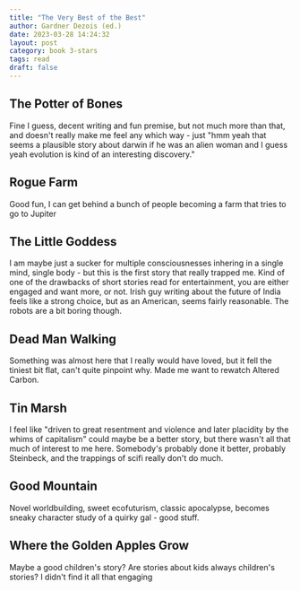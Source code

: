 ```yaml
---
title: "The Very Best of the Best"
author: Gardner Dezois (ed.)
date: 2023-03-28 14:24:32
layout: post
category: book 3-stars
tags: read
draft: false
---
```


## The Potter of Bones
Fine I guess, decent writing and fun premise, but not much more than that, and doesn't really make me feel any which way - just "hmm yeah that seems a plausible story about darwin if he was an alien woman and I guess yeah evolution is kind of an interesting discovery."
## Rogue Farm
Good fun, I can get behind a bunch of people becoming a farm that tries to go to Jupiter
## The Little Goddess
I am maybe just a sucker for multiple consciousnesses inhering in a single mind, single body - but this is the first story that really trapped me. Kind of one of the drawbacks of short stories read for entertainment, you are either engaged and want more, or not. Irish guy writing about the future of India feels like a strong choice, but as an American, seems fairly reasonable. The robots are a bit boring though.
## Dead Man Walking
Something was almost here that I really would have loved, but it fell the tiniest bit flat, can't quite pinpoint why. Made me want to rewatch Altered Carbon.
## Tin Marsh
I feel like "driven to great resentment and violence and later placidity by the whims of capitalism" could maybe be a better story, but there wasn't all that much of interest to me here. Somebody's probably done it better, probably Steinbeck, and the trappings of scifi really don't do much.
## Good Mountain
Novel worldbuilding, sweet ecofuturism, classic apocalypse, becomes sneaky character study of a quirky gal - good stuff.
## Where the Golden Apples Grow
Maybe a good children's story? Are stories about kids always children's stories? I didn't find it all that engaging
